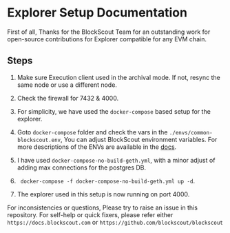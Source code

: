 # Explorer Setup Documentation

First of all, Thanks for the BlockScout Team for an outstanding work for open-source contributions for Explorer compatible for any EVM chain.

## Steps

1. Make sure Execution client used in the archival mode. If not, resync the same node or use a different node.

2. Check the firewall for 7432 & 4000.

3. For simplicity, we have used the `docker-compose` based setup for the explorer.

4. Goto `docker-compose` folder and check the vars in the `./envs/common-blockscout.env`,  You can adjust BlockScout environment variables. For more descriptions of the ENVs are available in the [docs](https://docs.blockscout.com/for-developers/information-and-settings/env-variables).

5. I have used `docker-compose-no-build-geth.yml`, with a minor adjust of adding max connections for the postgres DB.

6. ``` docker-compose -f docker-compose-no-build-geth.yml up -d```.
7. The explorer used in this setup is now running on port 4000.


For inconsistencies or questions, Please try to raise an issue in this repository. 
For self-help or quick fixers, please refer either `https://docs.blockscout.com` or `https://github.com/blockscout/blockscout`
